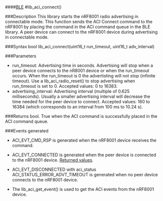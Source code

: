 ####[BLE](https://github.com/NordicSemiconductor/arduino_ble_test/tree/master/documentation/libraries/BLE "Go to BLE folder")
#lib_aci_connect()

###Description
This library starts the nRF8001 radio advertising in connectable mode. This function sends the ACI Connect command to the nRF8001 by placing the command in the ACI command queue in the BLE library.
A peer device can connect to the nRF8001 device during advertising in connectable mode.

###Syntax
    bool lib_aci_connect(uint16_t run_timeout, uint16_t adv_interval)

###Parameters
* run_timeout: Advertising time in seconds. Advertising will stop when a peer device connects to the nR8001 device or when the run_timeout occurs.
               When the run_timeout is 0 the advertisting will not stop (infinite timeout). Use a lib_aci_radio_reset() to stop advertising when run_timeout is set to 0.
               Accepted values: 0 to 16383.
* advertising_interval: Advertising interval (multiple of 0.625 milliseconds). Usually a smaller advertising interval will decrease the time needed for the peer device to connect.
                        Accepted values: 160 to 16384 (which corresponds to an interval from 100 ms to 10.24 s).

###Returns
    bool. True when the ACI command is successfully placed in the ACI command queue.

###Events generated
* ACI_EVT_CMD_RSP is generated when the nRF8001 device receives the command.
* ACI_EVT_CONNECTED is generated when the peer device is connected to the nRF8001 device. [Returned values](https://devzone.nordicsemi.com/nrf8001_ps_v1.2.pdf#G1051027 "Go to nRF8001 PS").
* ACI_EVT_DISCONNECTED with aci_status ACI_STATUS_ERROR_ADVT_TIMEOUT is generated when no peer device connects to the nRF8001 device.
    
* The lib_aci_get_event() is used to get the ACI events from the nRF8001 device.
